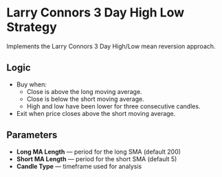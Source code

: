 # Larry Connors 3 Day High Low Strategy

Implements the Larry Connors 3 Day High/Low mean reversion approach.

## Logic

- Buy when:
  - Close is above the long moving average.
  - Close is below the short moving average.
  - High and low have been lower for three consecutive candles.
- Exit when price closes above the short moving average.

## Parameters

- **Long MA Length** — period for the long SMA (default 200)
- **Short MA Length** — period for the short SMA (default 5)
- **Candle Type** — timeframe used for analysis

